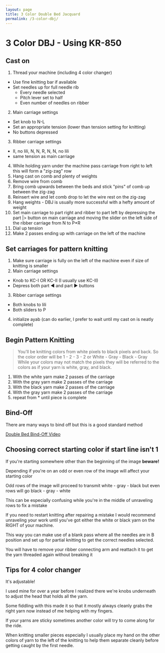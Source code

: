 ```yaml
---
layout: page
title: 3 Color Double Bed Jacquard
permalink: /3-color-dbj/
---
```

# 3 Color DBJ - Using KR-850

## Cast on ##

1. Thread your machine (including 4 color changer)
  * Use fine knitting bar if available
  * Set needles up for full needle rib
    * Every needle selected
    * Pitch lever set to half
    * Even number of needles on ribber
2. Main carriage settings
  * Set knob to N-L
  * Set an appropriate tension (lower than tension setting for knitting)
  * No buttons depressed
3. Ribber carriage settings
  * II, no lili, N, N, R, N, N, no lili
  * same tension as main carriage
4. While holding yarn under the machine pass carriage from right to left this will form a "zig-zag" row
5. Hang cast on comb and plenty of weights
6. Remove wire from comb
7. Bring comb upwards between the beds and stick "pins" of comb up between the zig-zag
8. Reinsert wire and let comb drop to let the wire rest on the zig-zag
9. Hang weights - DBJ is usually more successful with a hefty amount of weight
10. Set main carriage to part right and ribber to part left by depressing the part |> button on main carriage and moving the slider on the left side of the ribber carriage from N to P*R
11. Dial up tension 
12. Make 2 passes ending up with carriage on the left of the machine

## Set carriages for pattern knitting ##
1. Make sure carriage is fully on the left of the machine even if size of knitting is smaller
2. Main carriage settings
  * Knob to KC-I OR KC-II (I usually use KC-II)
  * Depress both part :arrow_backward: and part :arrow_forward: buttons
3. Ribber carriage settings
  * Both knobs to lili
  * Both sliders to P
4. initialize ayab (can do earlier, I prefer to wait until my cast on is neatly complete)

## Begin Pattern Knitting ##
>You'll be knitting colors from white pixels to black pixels and back.
So the color order will be 
>1 - 2 - 3 - 2 
>or 
>White - Gray - Black - Gray
>While your colors may not match the pixels they will be referred to the colors as if your yarn is white, gray, and black.

1. With the white yarn make 2 passes of the carriage
2. With the gray yarn make 2 passes of the carriage
3. With the black yarn make 2 passes of the carriage
4. With the gray yarn make 2 passes of the carriage
5. repeat from * until piece is complete

## Bind-Off
There are many ways to bind off but this is a good standard method

[Double Bed Bind-Off Video](https://youtu.be/VEzJg0oRzVw)

## Choosing correct starting color if start line isn't 1 ##
If you're starting somewhere other than the beginning of the image **beware!**

Depending if you're on an odd or even row of the image will affect your starting color

Odd rows of the image will proceed to transmit white - gray - black
but even rows will go black - gray - white

This can be especially confusing while you're in the middle of unraveling rows to fix a mistake

If you need to restart knitting after repairing a mistake I would recommend unraveling your work until you've got either the white or black yarn on the RIGHT of your machine. 

This way you can make use of a blank pass where all the needles are in B position and set up for partial knitting to get the correct needles selected. 

You will have to remove your ribber connecting arm and reattach it to get the yarn threaded again without breaking it

## Tips for 4 color changer ##
It's adjustable! 

I used mine for over a year before I realized there we're knobs underneath to adjust the head that holds all the yarn. 

Some fiddling with this made it so that it mostly always cleanly grabs the right yarn now instead of me helping with my fingers.

If your yarns are sticky sometimes another color will try to come along for the ride. 

When knitting smaller pieces especially I usually place my hand on the other colors of yarn to the left of the knitting to help them separate cleanly before getting caught by the first needle.

